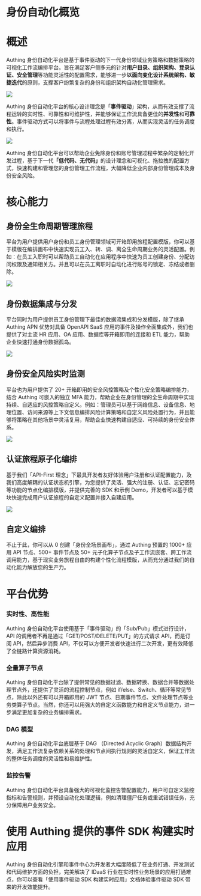 # 身份自动化概览

# 概述

Authing 身份自动化平台是基于事件驱动的下一代身份领域业务策略和数据策略的可视化工作流编排平台。旨在满足客户侧多元的针对<strong>用户</strong><strong>目录、组织架构、登录认证、安全</strong><strong>管理</strong>等功能灵活性的配置需求，能够进一步<strong>以面向变化设计系统架构、</strong><strong>敏捷</strong><strong>迭代</strong>的原则，支撑客户纷繁复杂的身份和组织架构自动化管理需求。

![](static/AV3tbyIz3oSvhNxcAy4cCuKDnJg.png)

Authing 身份自动化平台的核心设计理念是「<strong>事件驱动</strong>」架构，从而有效支撑了流程运转的实时性、可靠性和可维护性，并能够保证工作流具备更佳的<strong>并发性</strong>和<strong>可靠性</strong>。事件驱动方式可以将事件与流程处理过程有效分离，从而实现灵活的任务调度和执行。

![](static/RhjHb7i17obfYtxc50EcIySunmb.png)

Authing 身份自动化平台可以帮助企业免除身份和账号管理过程中繁杂的定制化开发过程，基于下一代<strong>「</strong><strong>低代码</strong><strong>、无代码」</strong>的设计理念和可视化、拖拉拽的配置方式，快速构建和管理您的身份管理工作流程，大幅降低企业内部身份管理成本及身份安全风险。

# 核心能力

## 身份全生命周期管理旅程

平台为用户提供用户身份和员工身份管理领域可开箱即用旅程配置模版，你可以基于模版在编排画布中快速实现员工入、转、调、离全生命周期业务的灵活配置。例如：在员工入职时可以帮助员工自动化在应用程序中快速为员工创建身份、分配访问权限及通知相关方。并且可以在员工离职时自动化进行账号的锁定、冻结或者删除。

![](static/boxcnBiy4ZMOcL90PFtiGBL9Acc.png)

## 身份数据集成与分发

平台同时为用户提供员工身份管理下最佳的数据流集成和分发模版，除了继承 Authing APN 优势对具备 OpenAPI SaaS 应用的事件及操作全面集成外，我们也提供了对主流 HR 应用、OA 应用、数据库等开箱即用的连接和 ETL 能力，帮助企业快速打通身份数据孤岛。

![](static/boxcnEpWJ7EJeWGfguJPkcE66gd.png)

## 身份安全风险实时监测

平台也为用户提供了 20+ 开箱即用的安全风控策略及个性化安全策略编排能力，结合 Authing 可嵌入的独立 MFA 能力，帮助企业在身份管理的全生命周期中实现持续、自适应的风控策略自定义。例如：管理员可以基于网络信息、设备信息、地理位置、访问来源等上下文信息编排风险计算策略和自定义风险处置行为，并且能够将策略在其他场景中灵活复用，帮助企业快速构建自适应、可持续的身份安全体系。

![](static/Lm8Gb7eltoBKkUxGWjacsY3NnCA.png)

## 认证旅程原子化编排

基于我们「API-First 理念」下最具开发者友好体验用户注册和认证配置能力，及我们高度解耦的认证状态机引擎，为您提供了灵活、强大的注册、认证、忘记密码等功能的节点化编排模版，并提供完善的 SDK 和示例 Demo，开发者可以基于模块快速完成用户认证旅程的自定义配置并接入自建应用。

![](static/boxcntac9zzc3ksn8rdS9O8p2Mf.png)

## 自定义编排

不止于此，你可以从 0 创建「身份全场景画布」，通过 Authing 预置的 1000+ 应用 API 节点、500+ 事件节点及 50+ 元子化算子节点及子工作流嵌套、跨工作流调用能力，基于现实业务旅程自由的构建个性化流程模版，从而充分通过我们的自动化能力解放您的生产力。

# 平台优势

### 实时性、高性能

Authing 身份自动化平台使用基于「事件驱动」的「Sub/Pub」模式进行设计，API 的调用者不再是通过「GET/POST/DELETE/PUT」的方式请求 API，而是订阅 API，然后异步消费 API，不仅可以方便开发者快速进行二次开发，更有效降低了全链路计算资源消耗。

### 全量算子节点

Authing 身份自动化平台除了提供常见的数据过滤、数据转换、数据合并等数据处理节点外，还提供了灵活的流程控制节点，例如 if/else、Switch、循环等常见节点，除此以外还有可以开箱即用的 JWT 节点、日期事件节点、文件处理节点等业务类算子节点。当然，你还可以用强大的自定义函数能力和自定义节点能力，进一步满足更加复杂的业务编排需求。

### DAG 模型

Authing 身份自动化平台底层基于 DAG （Directed Acyclic Graph）数据结构开发，满足工作流复杂依赖关系的处理和节点间执行规则的灵活自定义，保证工作流的整体任务调度的灵活性和易维护性。

### 监控告警

Authing 身份自动化平台具备强大的可视化监控告警配置能力，用户可自定义监控指标和告警规则，并预设自动化处理逻辑，例如清理僵尸任务或重试错误任务，充分保障用户业务安全。

# 使用 Authing 提供的事件 SDK 构建实时应用

Authing 身份自动化引擎和事件中心为开发者大幅度降低了在业务打通、开发测试和代码维护方面的负担，完美解决了 IDaaS 行业在实时性业务场景的应用打通难点，你可以查看「使用事件驱动 SDK 构建实时应用」文档体验事件驱动 SDK 带来的开发效能提升。
